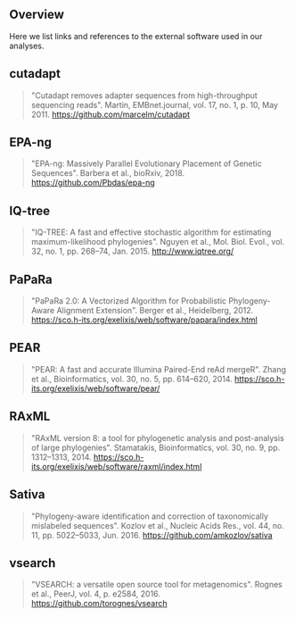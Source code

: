 Overview
-------------------------

Here we list links and references to the external software used in our analyses.

cutadapt
-------------------------

> "Cutadapt removes adapter sequences from high-throughput sequencing reads".
> Martin, EMBnet.journal, vol. 17, no. 1, p. 10, May 2011.
> https://github.com/marcelm/cutadapt

EPA-ng
-------------------------

> "EPA-ng: Massively Parallel Evolutionary Placement of Genetic Sequences".
> Barbera et al., bioRxiv, 2018.
> https://github.com/Pbdas/epa-ng

IQ-tree
-------------------------

> "IQ-TREE: A fast and effective stochastic algorithm for estimating maximum-likelihood phylogenies".
> Nguyen et al., Mol. Biol. Evol., vol. 32, no. 1, pp. 268–74, Jan. 2015.
> http://www.iqtree.org/

PaPaRa
-------------------------

> "PaPaRa 2.0: A Vectorized Algorithm for Probabilistic Phylogeny-Aware Alignment Extension".
> Berger et al., Heidelberg, 2012.
> https://sco.h-its.org/exelixis/web/software/papara/index.html

PEAR
-------------------------

> "PEAR: A fast and accurate Illumina Paired-End reAd mergeR".
> Zhang et al., Bioinformatics, vol. 30, no. 5, pp. 614–620, 2014.
> https://sco.h-its.org/exelixis/web/software/pear/

RAxML
-------------------------

> "RAxML version 8: a tool for phylogenetic analysis and post-analysis of large phylogenies".
> Stamatakis, Bioinformatics, vol. 30, no. 9, pp. 1312–1313, 2014.
> https://sco.h-its.org/exelixis/web/software/raxml/index.html

Sativa
-------------------------

> "Phylogeny-aware identification and correction of taxonomically mislabeled sequences".
> Kozlov et al., Nucleic Acids Res., vol. 44, no. 11, pp. 5022–5033, Jun. 2016.
> https://github.com/amkozlov/sativa

vsearch
-------------------------

> "VSEARCH: a versatile open source tool for metagenomics".
> Rognes et al., PeerJ, vol. 4, p. e2584, 2016.
> https://github.com/torognes/vsearch

